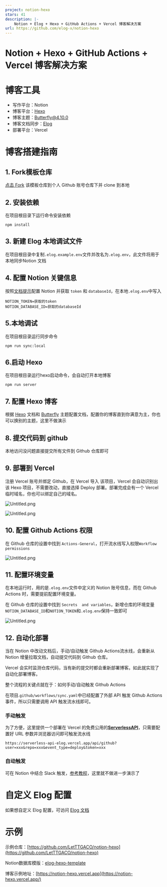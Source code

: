 ```yaml
---
project: notion-hexo
stars: 41
description: |-
    Notion + Elog + Hexo + GitHub Actions + Vercel 博客解决方案
url: https://github.com/elog-x/notion-hexo
---
```


# Notion + Hexo + GitHub Actions + Vercel 博客解决方案

# 博客工具

- 写作平台：Notion
- 博客平台：[Hexo](https://hexo.io/)
- 博客主题：[Butterfly@4.10.0](https://github.com/jerryc127/hexo-theme-butterfly)
- 博客文档同步：[Elog](https://github.com/LetTTGACO/elog)
- 部署平台：Vercel

# 博客搭建指南


## 1. Fork模板仓库


[点击 Fork](https://github.com/elog-x/notion-hexo/fork) 该模板仓库到个人 Github 账号仓库下并 clone 到本地


## 2. 安装依赖


在项目根目录下运行命令安装依赖


```shell
npm install
```


## 3. 新建 Elog 本地调试文件


在项目根目录中复制`.elog.example.env`文件并改名为`.elog.env`，此文件将用于本地同步Notion 文档


## 4. 配置 Notion 关键信息


按照[文档提示](https://elog.1874.cool/notion/gvnxobqogetukays#notion)配置 Notion 并获取 `token` 和 `databaseId`，在本地`.elog.env`中写入


```text
NOTION_TOKEN=获取的token
NOTION_DATABASE_ID=获取的databaseId
```


## 5.本地调试


在项目根目录运行同步命令


```shell
npm run sync:local
```


## 6.启动 Hexo


在项目根目录运行hexo启动命令，会自动打开本地博客


```shell
npm run server
```


## 7. 配置 Hexo 博客


根据 [Hexo](https://hexo.io/) 文档和 [Butterfly](https://github.com/jerryc127/hexo-theme-butterfly) 主题配置文档，配置你的博客直到你满意为主，你也可以换别的主题，这里不做演示


## 8. 提交代码到 github


本地访问没问题直接提交所有文件到 Github 仓库即可


## 9. 部署到 Vercel


注册 Vercel 账号并绑定 Github，在 Vercel 导入 该项目，Vercel 会自动识别出该 Hexo 项目，不需要改动，直接选择 Deploy 部署。部署完成会有一个 Vercel 临时域名，你也可以绑定自己的域名。


![Untitled.png](https://image.1874.cool/1874/202311082348509.png)


![Untitled.png](https://image.1874.cool/1874/202311082348344.png)


## 10. 配置 Github Actions 权限


在 Github 仓库的设置中找到 `Actions-General`，打开流水线写入权限`Workflow permissions`


![Untitled.png](https://image.1874.cool/1874/202311082349660.png)


## 11. 配置环境变量


在本地运行时，用的是`.elog.env`文件中定义的 Notion 账号信息，而在 Github Actions 时，需要提前配置环境变量。


在 Github 仓库的设置中找到 `Secrets  and variables`，新增仓库的环境变量`NOTION_DATABASE_ID`和`NOTION_TOKEN`和`.elog.env`保持一致即可


![Untitled.png](https://image.1874.cool/1874/202311082348909.png)


## 12. 自动化部署


当在 Notion 中改动文档后，手动/自动触发 Github Actions流水线，会重新从 Notion 增量拉取文档，自动提交代码到 Github 仓库。


Vercel 会实时监测仓库代码，当有新的提交时都会重新部署博客。如此就实现了自动化部署博客。


整个流程的关键点就在于：如何手动/自动触发 Github Actions


在项目.`github/workflows/sync.yaml`中已经配置了外部 API 触发 Github Actions 事件，所以只需要调用 API 触发流水线即可。


### 手动触发


为了方便，这里提供一个部署在 Vercel 的免费公用的[**ServerlessAPI**](https://github.com/elog-x/serverless-api)，只需要配置好 URL 参数并浏览器访问即可触发流水线


```shell
https://serverless-api-elog.vercel.app/api/github?user=xxx&repo=xxx&event_type=deploy&token=xxx
```


### 自动触发


可在 Notion 中结合 Slack 触发，[参考教程](https://elog.1874.cool/notion/vy55q9xwlqlsfrvk)，这里就不做进一步演示了


# 自定义 Elog 配置


如果想自定义 Elog 配置，可访问 [Elog 文档](https://elog.1874.cool/)


# 示例


示例仓库：[https://github.com/LetTTGACO/notion-hexo](https://github.com/LetTTGACO/notion-hexo)

Notion数据库模版：[elog-hexo-template](https://1874.notion.site/867486af567f4a8897427b15ffd10b3c?v=a25aec8e27d5415e8605e43034f822bd&pvs=4)

博客示例地址：[https://notion-hexo.vercel.app](https://notion-hexo.vercel.app/)


